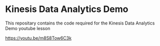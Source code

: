 # Kinesis Data Analytics Demo

This repositary contains the code required for the Kinesis Data Analytics Demo youtube lesson

https://youtu.be/m8S8Tow6C3k
